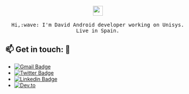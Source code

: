<p align="center">
  <img src="https://user-images.githubusercontent.com/5679180/79618120-0daffb80-80be-11ea-819e-d2b0fa904d07.gif" width="27px">
  <br><br>
  <samp>
    Hi,:wave: I'm David Android developer working on Unisys. Live in Spain.
  </samp>
</p>


## :mailbox: Get in touch: 💬
- [![Gmail Badge](https://img.shields.io/badge/-amadormorenodavid@gmail.com-c14438?style=flat-square&logo=Gmail&logoColor=white)](mailto:amadormorenodavid@gmail.com)
- [![Twitter Badge](https://img.shields.io/badge/-alphaeri-blue?style=flat-square&logo=twitter&logoColor=white)](https://www.twitter.com/alphaeri/)
- [![Linkedin Badge](https://img.shields.io/badge/-davidamadormoreno-blue?style=flat-square&logo=Linkedin&logoColor=white)](https://www.linkedin.com/in/davidamadormoreno/)
- [![Dev.to](https://img.shields.io/badge/damadormoreno-%230A0A0A.svg?&style=flat-square&logo=DEV.to&logoColor=white)](https://dev.to/damadormoreno)



